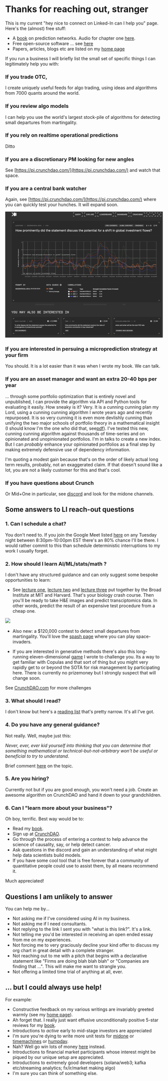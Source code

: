 
# Thanks for reaching out, stranger
This is my current "hey nice to connect on Linked-In can I help you" page. Here's the (almost) free stuff:

- A [book](https://mitpress.mit.edu/9780262047326/microprediction/) on prediction networks. Audio for chapter one [here](https://github.com/microprediction/building_an_open_ai_network/blob/main/docs/assets/audio/Microprediction_Chapter_1.mp3).
- Free open-source software ... see [here](https://github.com/microprediction)
- Papers, articles, blogs etc are listed on my [home page](https://github.com/microprediction/home)

If you run a business I will briefly list the small set of specific things I can legitimately help you with:

### If you trade OTC, 

I create uniquely useful feeds for algo trading, using ideas and algorithms from 7000 quants around the world. 
 
### If you review algo models
I can help you use the world's largest stock-pile of algorithms for detecting small departures from martingality. 

### If you rely on realtime operational predictions
Ditto 

### If you are a discretionary PM looking for new angles
See [https://pi.crunchdao.com/](https://pi.crunchdao.com/) and watch that space. 

### If you are a central bank watcher 
Again, see [https://pi.crunchdao.com/](https://pi.crunchdao.com/) where you can quickly test your hunches. It will expand soon. 

![](https://github.com/microprediction/monteprediction/blob/main/pi_example.png)

### If you are interested in persuing a microprediction strategy at your firm
You should. It is a lot easier than it was when I wrote my book. We can talk. 

### If you are an asset manager and want an extra 20-40 bps per year
... through some portfolio optimization that is entirely novel and unpublished, I can provide the algorithm via API and Python tools for evaluating it easily. How sneaky is it? Very. It is a cunning cunning plan my Lord, using a cunning cunning algorithm I wrote years ago and recently repurposed. It is so very cunning it is even more devlishly cunning than unifying the two major schools of portfolio theory in a mathematical insight (I should know I'm the one who did that, see[pdf](https://arxiv.org/abs/2411.05807)). I've tested this new, cunning cunning algorithm against thousands of time-series and on opinionated and unopinionated portfolios. I'm in talks to create a new index. But I can *probably* enhance your opinionated portfolios as a final step by making extremely defensive use of dependency information.   

I'm quoting a modest gain because that's on the order of likely actual long term results, probably, not an exaggerated claim. If that doesn't sound like a lot, you are not a likely customer for this and that's cool. 

### If you have questions about Crunch
Or Mid+One in particular, see [discord](https://discord.gg/NuqJTcYQ2J) and look for the midone channels. 

## Some answers to LI reach-out questions

### 1. Can I schedule a chat? 
You don't need to. If you join the Google Meet listed [here](https://www.linkedin.com/posts/petercotton_the-regular-tuesday-night-open-mic-meeting-for-no-particular-reason-activity-7249114298583519233-Gt8V?utm_source=share&utm_medium=member_desktop) on any Tuesday night between 8:30pm-10:00pm EST there's an 80% chance I'll be there. I would rather commit to this than schedule deterministic interruptions to my work I usually forget.   

### 2. How should I learn AI/ML/stats/math ? 
I don't have any structured guidance and can only suggest some bespoke opportunities to learn: 

- See [lecture one](https://www.youtube.com/watch?v=9OTvuvr81R0), [lecture two](https://www.youtube.com/watch?v=02SScMdkgY0&t=42s) and [lecture three](https://www.youtube.com/watch?v=wqYTfHe7snk) put together by the Broad Institute at MIT and Harvard. That's your biology crash course. Then you'll be ready to take H&E images and predict transciptomics data. In other words, predict the result of an expensive test procedure from a cheap one. 

![](https://github.com/microprediction/microprediction/blob/master/images/broad.png)

- Also new: a $120,000 contest to detect small departures from martingality. You'll love the [spash page](https://mid-one.crunchdao.com/) where you can play space-invaders. 

- If you are interested in generative methods there's also this long-running eleven-dimensional [game](https://github.com/microprediction/monteprediction_colab_examples/blob/main/monteprediction_entry.ipynb) I wrote to challenge you. Its a way to get familiar with Copulas and that sort of thing but you might very rapidly get to or beyond the SOTA for risk management by participating here. There is currently no prizemoney but I strongly suspect that will change soon. 
 
See [CrunchDAO.com](www.crunchdao.com) for more challenges

### 3. What should I read?
I don't know but here's a [reading list](https://github.com/microprediction/precise/blob/main/LITERATURE.md) that's pretty narrow. It's all I've got. 

### 4. Do you have any general guidance? 
Not really. Well, maybe just this: 

*Never, ever, ever kid yourself into thinking that you can determine that something mathematical or technical-but-not-arbitrary won't be useful or beneficial to try to understand*. 

Brief comment [here](https://www.linkedin.com/posts/petercotton_ai-artificialintelligence-activity-7248460182718935040-kM_X?utm_source=share&utm_medium=member_desktop) on the topic.  

### 5. Are you hiring? 
Currently not but if you are good enough, you won't need a job. Create an awesome algorithm on CrunchDAO and hand it down to your grandchildren. 

### 6. Can I "learn more about your business"?
Oh boy, terrific. Best way would be to:

 - Read my [book](https://www.amazon.com/Microprediction-Building-Open-AI-Network). 
 - Sign up at [CrunchDAO](https://www.crunchdao.com/). 
 - Go through the process of entering a contest to help advance the science of causality, say, or help detect cancer.
 - Ask questions in the discord and gain an understanding of what might help data scientists build models.
 - If you have some cool tool that is free forever that a community of quantitative people could use to assist them, by all means recommend it. 

Much appreciated!

## Questions I am unlikely to answer
You can help me by...
- Not asking me if I've considered using AI in my business. 
- Not asking me if I need consultants.
- Not replying to the link I sent you with "what is this link?".  It's a link.
- Not telling me you'd be interested in receiving an open ended essay from me on my experiences.  
- Not forcing me to very graciously decline your kind offer to discuss my org chart in great detail with a complete stranger. 
- Not reaching out to me with a pitch that begins with a declarative statement like "Firms are doing blah blah blah" or "Companies are finding that ...". This will make me want to strangle you. 
- Not offering a limited time trial of anything at all, ever. 

## ... but I could always use help!  
For example:

- Constructive feedback on my various writings are invariably greeted warmly (see my [home page](https://github.com/microprediction/home)).
- Ah forget that. I really just want effusive unconditionally positive 5-star reviews for my [book](https://www.amazon.com/Microprediction-Building-Open-AI-Network/dp/0262047322).
- Introductions to *active* early to mid-stage investors are appreciated
- I'm sure you're dying to write more unit tests for [midone](https://github.com/microprediction/midone) or [timemachines](https://github.com/microprediction/timemachines) or [humpday](https://github.com/microprediction/humpday).
- Nah? Well go win lots of money [here](https://www.crunchdao.com/) instead.  
- Introductions to financial market participants whose interest might be piqued by our unique setup are appreciated. 
- Introductions to extremely good developers (solana/web3; kafka etc/streaming analytics; fx/ir/market making algo)
- I'm sure you can think of something else. 
  




